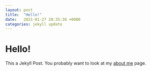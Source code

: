 ```yaml
---
layout: post
title:  "Hello!"
date:   2021-01-27 20:35:36 +0000
categories: jekyll update
---
```


# Hello!

This a Jekyll Post.
You probably want to look at my [about me](https://www.paddez.com/about/) page.
